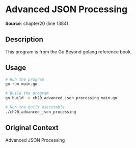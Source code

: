# Advanced JSON Processing

**Source**: chapter20 (line 1384)

## Description

This program is from the Go Beyond golang reference book.

## Usage

```bash
# Run the program
go run main.go

# Build the program
go build -o ch20_advanced_json_processing main.go

# Run the built executable
./ch20_advanced_json_processing
```

## Original Context

Advanced JSON Processing
